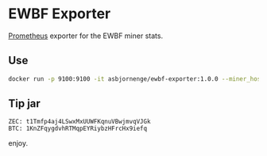 # EWBF Exporter 

[Prometheus](https://prometheus.io/) exporter for the EWBF miner stats.

## Use

```sh
docker run -p 9100:9100 -it asbjornenge/ewbf-exporter:1.0.0 --miner_host 192.168.2.3 --miner_port 42000
```

## Tip jar 

```
ZEC: t1Tmfp4aj4LSwxMxUUWFKqnuVBwjmvqVJGk 
BTC: 1KnZFqygdvhRTMqpEYRiybzHFrcHx9iefq
``` 

enjoy.
